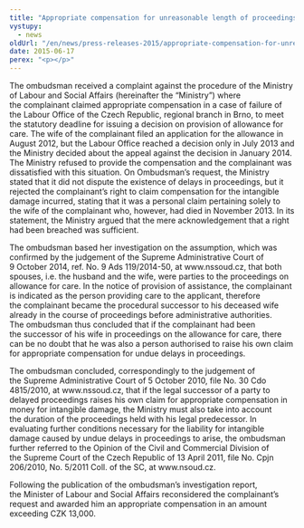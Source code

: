 ```yaml
---
title: "Appropriate compensation for unreasonable length of proceedings"
vystupy:
  - news
oldUrl: "/en/news/press-releases-2015/appropriate-compensation-for-unreasonable-length-of-proceedings/"
date: 2015-06-17
perex: "<p></p>"
---
```


<!-- imported from the old website -->

<p>The ombudsman received a complaint against the procedure of the Ministry of Labour and Social Affairs (hereinafter the “Ministry”) where the complainant claimed appropriate compensation in a case of failure of the Labour Office of the Czech Republic, regional branch in Brno, to meet the statutory deadline for issuing a decision on provision of allowance for care. The wife of the complainant filed an application for the allowance in August 2012, but the Labour Office reached a decision only in July 2013 and the Ministry decided about the appeal against the decision in January 2014. The Ministry refused to provide the compensation and the complainant was dissatisfied with this situation. On Ombudsman’s request, the Ministry stated that it did not dispute the existence of delays in proceedings, but it rejected the complainant’s right to claim compensation for the intangible damage incurred, stating that it was a personal claim pertaining solely to the wife of the complainant who, however, had died in November 2013. In its statement, the Ministry argued that the mere acknowledgement that a right had been breached was sufficient.</p><p>The ombudsman based her investigation on the assumption, which was confirmed by the judgement of the Supreme Administrative Court of 9 October 2014, ref. No. 9 Ads 119/2014-50, at www.nssoud.cz, that both spouses, i.e. the husband and the wife, were parties to the proceedings on allowance for care. In the notice of provision of assistance, the complainant is indicated as the person providing care to the applicant, therefore the complainant became the procedural successor to his deceased wife already in the course of proceedings before administrative authorities. The ombudsman thus concluded that if the complainant had been the successor of his wife in proceedings on the allowance for care, there can be no doubt that he was also a person authorised to raise his own claim for appropriate compensation for undue delays in proceedings.</p><p>The ombudsman concluded, correspondingly to the judgement of the Supreme Administrative Court of 5 October 2010, file No. 30 Cdo 4815/2010, at www.nssoud.cz, that if the legal successor of a party to delayed proceedings raises his own claim for appropriate compensation in money for intangible damage, the Ministry must also take into account the duration of the proceedings held with his legal predecessor. In evaluating further conditions necessary for the liability for intangible damage caused by undue delays in proceedings to arise, the ombudsman further referred to the Opinion of the Civil and Commercial Division of the Supreme Court of the Czech Republic of 13 April 2011, file No. Cpjn 206/2010, No. 5/2011 Coll. of the SC, at www.nsoud.cz.</p><p>Following the publication of the ombudsman’s investigation report, the Minister of Labour and Social Affairs reconsidered the complainant’s request and awarded him an appropriate compensation in an amount exceeding CZK 13,000.</p>
